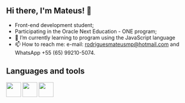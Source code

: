 ## Hi there, I'm Mateus! 👋

* Front-end development student;
* Participating in the Oracle Next Education - ONE program;
* 🌱 I’m currently learning to program using the JavaScript language
* 📫 How to reach me: e-mail: rodriguesmateusmp@hotmail.com and WhatsApp +55 (65) 99210-5074.
  
## Languages ​​and tools

<img src="https://cdn.jsdelivr.net/gh/devicons/devicon@latest/icons/javascript/javascript-original.svg" width="40" height="40"/> <img src="https://cdn.jsdelivr.net/gh/devicons/devicon@latest/icons/html5/html5-original.svg" width="40" height="40"/> <img src="https://cdn.jsdelivr.net/gh/devicons/devicon@latest/icons/css3/css3-original.svg" width="40" height="40"/>
          
          
          
          
          






